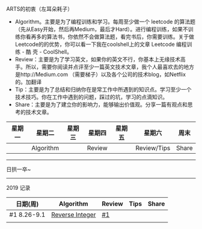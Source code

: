 ARTS的初衷（左耳朵耗子）
* Algorithm。主要是为了编程训练和学习。每周至少做一个 leetcode 的算法题（先从Easy开始，然后再Medium，最后才Hard）。进行编程训练，如果不训练你看再多的算法书，你依然不会做算法题，看完书后，你需要训练。关于做Leetcode的的优势，你可以看一下我在coolshell上的文章 Leetcode 编程训练 - 酷 壳 - CoolShell。
* Review：主要是为了学习英文，如果你的英文不行，你基本上无缘技术高手。所以，需要你阅读并点评至少一篇英文技术文章，我个人最喜欢去的地方是http://Medium.com （需要梯子）以及各个公司的技术blog，如Netflix的。加翻译
* Tip：主要是为了总结和归纳你在是常工作中所遇到的知识点。学习至少一个技术技巧。你在工作中遇到的问题，踩过的坑，学习的点滴知识。
* Share：主要是为了建立你的影响力，能够输出价值观。分享一篇有观点和思考的技术文章。

| 星期一 | 星期二 | 星期三 | 星期四 | 星期五 | 星期六 | 周末 |
| --- | --- | --- | --- | --- | --- | --- |
|  | Algorithm |  | Review |  | Review/Tips | Share |


---
日拱一卒~

---

2019 记录

| 日期(周) | Algorithm | Review | Tips | Share |
| --- | --- | --- | --- | --- |
| #1 8.26-9.1| [Reverse Integer](https://leetcode-cn.com/problems/reverse-integer/) | [#1](/2019/2019-9-1-#1.md) |  | |
|  |  |  |  | |
